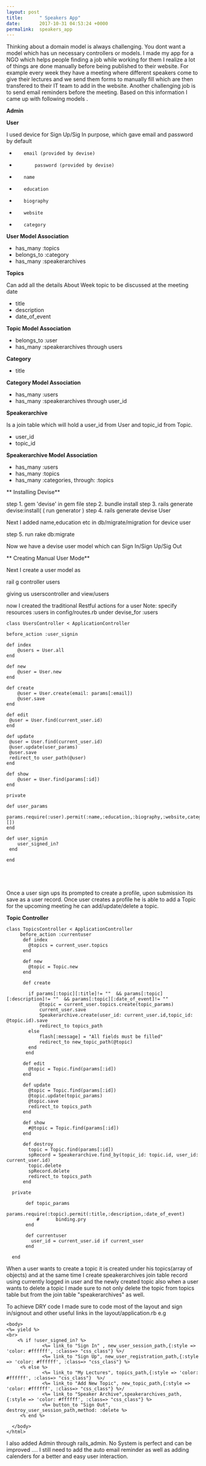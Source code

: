 ```yaml
---
layout: post
title:      " Speakers App"
date:       2017-10-31 04:53:24 +0000
permalink:  speakers_app
---
```



Thinking about a domain model is always challenging. You dont want a model which has un necessary controllers or models. I made my app for a NGO which helps people finding a job while working for them I realize a lot of things are done manually before being published to their website. For example every week they have a meeting where different speakers come to give their lectures and we send them forms to manually fill which are then transfered to their IT team to add in the website. Another challenging job is to send email reminders before the meeting.  Based on this information I came up with following models
.

**Admin**
  
	     	

**User**

I used device for Sign Up/Sig In purpose, which gave email and password by default
*        email (provided by devise)
* 			 password (provided by devise)
*        name  
*        education
*        biography
*        website
*        category

**User Model Association**
* has_many :topics
* belongs_to :category
* has_many :speakerarchives
		
**Topics**

Can add all the details About Week topic to be discussed at the meeting
date

*  title 
*  description
*  date_of_event

**Topic Model Association**

* belongs_to :user
* has_many :speakerarchives through users
 


**Category**

*    title

**Category Model Association**

* has_many :users
* has_many :speakerarchives through user_id


**Speakerarchive**

Is a join table which will hold a user_id from User and topic_id from Topic.

*  user_id
*  topic_id



**Speakerarchive Model Association**

*  has_many :users
*  has_many :topics
*  has_many :categories, through: :topics


 ** Installing Devise**
 
 step 1. gem 'devise' in gem file
 step 2. bundle install
 step 3. rails generate devise:install( ( run generator )
 step 4. rails generate devise User
 

 Next I added name,education etc in db/migrate/migration for device user
 
 step 5. run rake db:migrate
 
 Now we have a devise user model which can Sign In/Sign Up/Sig Out 
 
** Creating Manual User Mode**

  
Next I create a user model as

rail g controller users

giving us userscontroller and view/users 

now I created the traditional Restful actions for a user
Note: specify resources :users in config/routes.rb under devise_for :users

```
class UsersController < ApplicationController

before_action :user_signin

def index
	@users = User.all
end

def new
	@user = User.new
end

def create
	@user = User.create(email: params[:email])
	@user.save
end

def edit
 @user = User.find(current_user.id)
end

def update
 @user = User.find(current_user.id)
 @user.update(user_params)
 @user.save
 redirect_to user_path(@user)
end

def show
	@user = User.find(params[:id])
end

private

def user_params
	params.require(:user).permit(:name,:education,:biography,:website,category:[])
end

def user_signin
	user_signed_in?
 end

end



 
```

Once a user sign ups its prompted to create a profile, upon submission its save as a user record.
Once user creates a profile he is able to add a Topic for the upcoming meeting he can add/update/delete a 
topic. 

**Topic Controller**

```
class TopicsController < ApplicationController
     before_action :currentuser
      def index
        @topics = current_user.topics
      end

      def new
        @topic = Topic.new
      end

      def create
        
        if params[:topic][:title]!= ""  && params[:topic][:description]!= ""  && params[:topic][:date_of_event]!= ""
            @topic = current_user.topics.create(topic_params)
            current_user.save
            Speakerarchive.create(user_id: current_user.id,topic_id: @topic.id).save
            redirect_to topics_path
        else
            flash[:message] = "All fields must be filled"
            redirect_to new_topic_path(@topic)
        end
       end

      def edit
        @topic = Topic.find(params[:id])
      end

      def update
        @topic = Topic.find(params[:id])
        @topic.update(topic_params)
        @topic.save
        redirect_to topics_path
      end

      def show
        #@topic = Topic.find(params[:id])
      end

      def destroy
        topic = Topic.find(params[:id])
        spRecord = Speakerarchive.find_by(topic_id: topic.id, user_id: current_user.id)
        topic.delete
        spRecord.delete
        redirect_to topics_path
      end

  private

       def topic_params
         params.require(:topic).permit(:title,:description,:date_of_event)
           #      binding.pry
       end

       def currentuser
         user_id = current_user.id if current_user
       end

  end

```


When a user wants to create a topic it is created under his topics(array of objects) and at the same time I create speakerarchives join table record using currently logged in user and the newly created topic also when a user wants to delete a topic I made sure to not only delete the topic from topics table but from the join table "speakerarchives" as well. 

To achieve DRY code I made sure to code most of the layout and sign in/signout and other useful links in the layout/application.rb e.g

```
<body>
<%= yield %>
<br>
	<% if !user_signed_in? %>
			 <%= link_to "Sign In" , new_user_session_path,{:style => 'color: #ffffff', :class=> "css_class"} %>/
			 <%= link_to "Sign Up", new_user_registration_path,{:style => 'color: #ffffff', :class=> "css_class"} %>
	 <% else %>
			 <%= link_to "My Lectures", topics_path,{:style => 'color: #ffffff', :class=> "css_class"}  %>/
			 <%= link_to "Add New Topic", new_topic_path,{:style => 'color: #ffffff', :class=> "css_class"} %>/
			 <%= link_to "Speaker Archive",speakerarchives_path,{:style => 'color: #ffffff', :class=> "css_class"} %>
			 <%= button_to "Sign Out", destroy_user_session_path,method: :delete %>
	 <% end %>

  </body>
</html>
```


I also added Admin through rails_admin.  No System is perfect and can be improved ....
I still need to add the auto email reminder as well as adding calenders for a better and easy user interaction.

